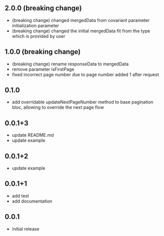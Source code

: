 ## 2.0.0 (breaking change)

* (breaking change) changed mergedData from covariant parameter initialization parameter
* (breaking change) changed the initial mergedData fit from the type which is provided by user

## 1.0.0 (breaking change)

* (breaking change) rename responseData to mergedData
* remove parameter isFirstPage
* fixed incorrect page number due to page number added 1 after request

## 0.1.0

* add overridable updateNextPageNumber method to base pagination bloc, allowing to override the next page flow

## 0.0.1+3

* update README.md
* update example

## 0.0.1+2

* update example

## 0.0.1+1

* add test
* add documentation

## 0.0.1

* initial release
